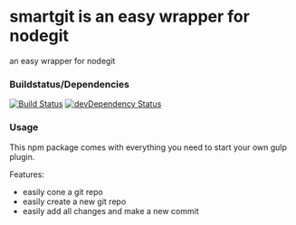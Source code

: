 # smartgit is an easy wrapper for nodegit
an easy wrapper for nodegit

### Buildstatus/Dependencies
[![Build Status](https://travis-ci.org/pushrocks/smartgit.svg?branch=master)](https://travis-ci.org/pushrocks/smartgit)
[![devDependency Status](https://david-dm.org/pushrocks/smartgit/dev-status.svg)](https://david-dm.org/pushrocks/smartgit#info=devDependencies)

### Usage
This npm package comes with everything you need to start your own gulp plugin.

Features:

* easily cone a git repo
* easily create a new git repo
* easily add all changes and make a new commit